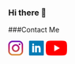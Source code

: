 ### Hi there 👋

###Contact Me

<a href="https://www.instagram.com/leticiapyres/"><img height="30" src="https://github.com/Clalloures/Clalloures/blob/master/icon/instagram.jpg?raw=true"></a>&nbsp;&nbsp;
<a href="https://www.linkedin.com/in/leticia-pires/"><img height="30" src="https://github.com/Clalloures/Clalloures/blob/master/icon/linkedin.png?raw=true"></a>
<a href="https://www.youtube.com/channel/UC7C3taM54q4rsEIDPFNVsLg?view_as=subscriber"><img height="30" src="https://github.com/Clalloures/Clalloures/blob/master/icon/youtube.png?raw=true"></a>
